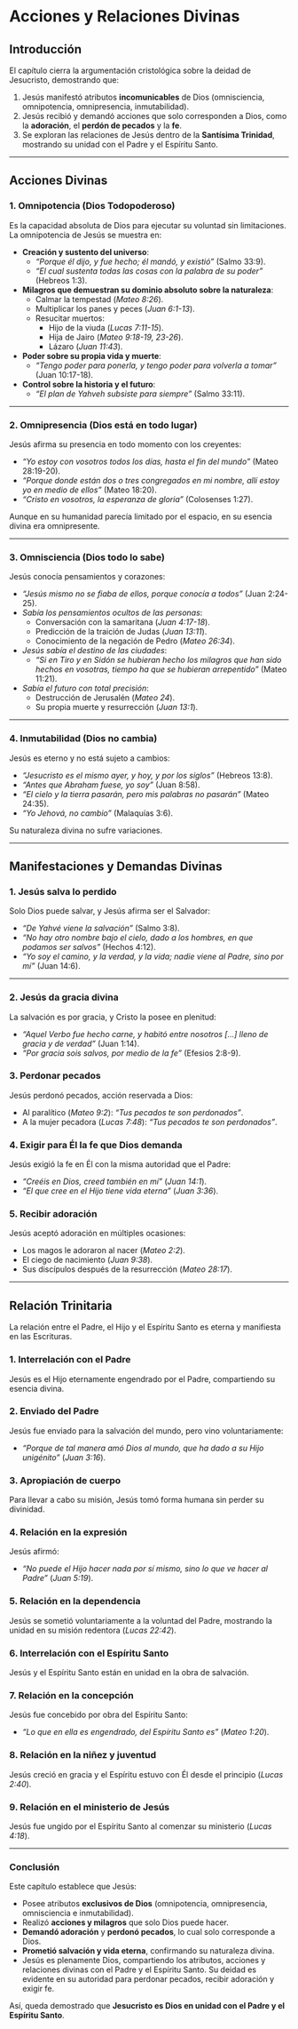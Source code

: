 # **Acciones y Relaciones Divinas**

## **Introducción**
El capítulo cierra la argumentación cristológica sobre la deidad de Jesucristo, demostrando que:  
1. Jesús manifestó atributos **incomunicables** de Dios (omnisciencia, omnipotencia, omnipresencia, inmutabilidad).  
2. Jesús recibió y demandó acciones que solo corresponden a Dios, como la **adoración**, el **perdón de pecados** y la **fe**.  
3. Se exploran las relaciones de Jesús dentro de la **Santísima Trinidad**, mostrando su unidad con el Padre y el Espíritu Santo.  

---

## **Acciones Divinas**

### **1. Omnipotencia (Dios Todopoderoso)**
Es la capacidad absoluta de Dios para ejecutar su voluntad sin limitaciones. La omnipotencia de Jesús se muestra en:  
- **Creación y sustento del universo**:  
  - *“Porque él dijo, y fue hecho; él mandó, y existió”* (Salmo 33:9).  
  - *“El cual sustenta todas las cosas con la palabra de su poder”* (Hebreos 1:3).  
- **Milagros que demuestran su dominio absoluto sobre la naturaleza**:  
  - Calmar la tempestad (*Mateo 8:26*).  
  - Multiplicar los panes y peces (*Juan 6:1-13*).  
  - Resucitar muertos:  
    - Hijo de la viuda (*Lucas 7:11-15*).  
    - Hija de Jairo (*Mateo 9:18-19, 23-26*).  
    - Lázaro (*Juan 11:43*).  
- **Poder sobre su propia vida y muerte**:  
  - *“Tengo poder para ponerla, y tengo poder para volverla a tomar”* (Juan 10:17-18).  
- **Control sobre la historia y el futuro**:  
  - *“El plan de Yahveh subsiste para siempre”* (Salmo 33:11).  

---

### **2. Omnipresencia (Dios está en todo lugar)**
Jesús afirma su presencia en todo momento con los creyentes:  
- *“Yo estoy con vosotros todos los días, hasta el fin del mundo”* (Mateo 28:19-20).  
- *“Porque donde están dos o tres congregados en mi nombre, allí estoy yo en medio de ellos”* (Mateo 18:20).  
- *“Cristo en vosotros, la esperanza de gloria”* (Colosenses 1:27).  

Aunque en su humanidad parecía limitado por el espacio, en su esencia divina era omnipresente.  

---

### **3. Omnisciencia (Dios todo lo sabe)**
Jesús conocía pensamientos y corazones:  
- *“Jesús mismo no se fiaba de ellos, porque conocía a todos”* (Juan 2:24-25).  
- *Sabía los pensamientos ocultos de las personas*:  
  - Conversación con la samaritana (*Juan 4:17-18*).  
  - Predicción de la traición de Judas (*Juan 13:11*).  
  - Conocimiento de la negación de Pedro (*Mateo 26:34*).  
- *Jesús sabía el destino de las ciudades*:  
  - *“Si en Tiro y en Sidón se hubieran hecho los milagros que han sido hechos en vosotras, tiempo ha que se hubieran arrepentido”* (Mateo 11:21).  
- *Sabía el futuro con total precisión*:  
  - Destrucción de Jerusalén (*Mateo 24*).  
  - Su propia muerte y resurrección (*Juan 13:1*).  

---

### **4. Inmutabilidad (Dios no cambia)**
Jesús es eterno y no está sujeto a cambios:  
- *“Jesucristo es el mismo ayer, y hoy, y por los siglos”* (Hebreos 13:8).  
- *“Antes que Abraham fuese, yo soy”* (Juan 8:58).  
- *“El cielo y la tierra pasarán, pero mis palabras no pasarán”* (Mateo 24:35).  
- *“Yo Jehová, no cambio”* (Malaquías 3:6).  

Su naturaleza divina no sufre variaciones.  

---

## **Manifestaciones y Demandas Divinas**

### **1. Jesús salva lo perdido**
Solo Dios puede salvar, y Jesús afirma ser el Salvador:  
- *“De Yahvé viene la salvación”* (Salmo 3:8).  
- *“No hay otro nombre bajo el cielo, dado a los hombres, en que podamos ser salvos”* (Hechos 4:12).  
- *“Yo soy el camino, y la verdad, y la vida; nadie viene al Padre, sino por mí”* (Juan 14:6).  

---

### **2. Jesús da gracia divina**
La salvación es por gracia, y Cristo la posee en plenitud:  
- *“Aquel Verbo fue hecho carne, y habitó entre nosotros […] lleno de gracia y de verdad”* (Juan 1:14).  
- *“Por gracia sois salvos, por medio de la fe”* (Efesios 2:8-9).  

### **3. Perdonar pecados**
Jesús perdonó pecados, acción reservada a Dios:  
- Al paralítico (*Mateo 9:2*): *“Tus pecados te son perdonados”*.  
- A la mujer pecadora (*Lucas 7:48*): *“Tus pecados te son perdonados”*.  

### **4. Exigir para Él la fe que Dios demanda**
Jesús exigió la fe en Él con la misma autoridad que el Padre:  
- *“Creéis en Dios, creed también en mí”* (*Juan 14:1*).  
- *“El que cree en el Hijo tiene vida eterna”* (*Juan 3:36*).  

### **5. Recibir adoración**
Jesús aceptó adoración en múltiples ocasiones:  
- Los magos le adoraron al nacer (*Mateo 2:2*).  
- El ciego de nacimiento (*Juan 9:38*).  
- Sus discípulos después de la resurrección (*Mateo 28:17*).  

---

## **Relación Trinitaria**
La relación entre el Padre, el Hijo y el Espíritu Santo es eterna y manifiesta en las Escrituras.  

### **1. Interrelación con el Padre**
Jesús es el Hijo eternamente engendrado por el Padre, compartiendo su esencia divina.  

### **2. Enviado del Padre**
Jesús fue enviado para la salvación del mundo, pero vino voluntariamente:  
- *“Porque de tal manera amó Dios al mundo, que ha dado a su Hijo unigénito”* (*Juan 3:16*).  

### **3. Apropiación de cuerpo**
Para llevar a cabo su misión, Jesús tomó forma humana sin perder su divinidad.  

### **4. Relación en la expresión**
Jesús afirmó:  
- *“No puede el Hijo hacer nada por sí mismo, sino lo que ve hacer al Padre”* (*Juan 5:19*).  

### **5. Relación en la dependencia**
Jesús se sometió voluntariamente a la voluntad del Padre, mostrando la unidad en su misión redentora (*Lucas 22:42*).  

### **6. Interrelación con el Espíritu Santo**
Jesús y el Espíritu Santo están en unidad en la obra de salvación.  

### **7. Relación en la concepción**
Jesús fue concebido por obra del Espíritu Santo:  
- *“Lo que en ella es engendrado, del Espíritu Santo es”* (*Mateo 1:20*).  

### **8. Relación en la niñez y juventud**
Jesús creció en gracia y el Espíritu estuvo con Él desde el principio (*Lucas 2:40*).  

### **9. Relación en el ministerio de Jesús**
Jesús fue ungido por el Espíritu Santo al comenzar su ministerio (*Lucas 4:18*).  


---

### **Conclusión**
Este capítulo establece que Jesús:  
- Posee atributos **exclusivos de Dios** (omnipotencia, omnipresencia, omnisciencia e inmutabilidad).  
- Realizó **acciones y milagros** que solo Dios puede hacer.  
- **Demandó adoración** y **perdonó pecados**, lo cual solo corresponde a Dios.  
- **Prometió salvación y vida eterna**, confirmando su naturaleza divina.  
- Jesús es plenamente Dios, compartiendo los atributos, acciones y relaciones divinas con el Padre y el Espíritu Santo. Su deidad es evidente en su autoridad para perdonar pecados, recibir adoración y exigir fe.  


Así, queda demostrado que **Jesucristo es Dios en unidad con el Padre y el Espíritu Santo**.  

